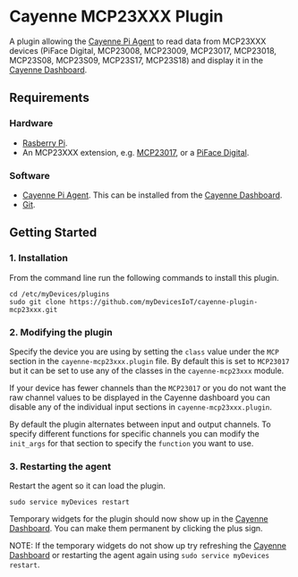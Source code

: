 # Cayenne MCP23XXX Plugin
A plugin allowing the [Cayenne Pi Agent](https://github.com/myDevicesIoT/Cayenne-Agent) to read data from MCP23XXX devices (PiFace Digital, MCP23008, MCP23009, MCP23017, MCP23018, MCP23S08, MCP23S09, MCP23S17, MCP23S18) and display it in the [Cayenne Dashboard](https://cayenne.mydevices.com).

## Requirements
### Hardware
* [Rasberry Pi](https://www.raspberrypi.org).
* An MCP23XXX extension, e.g. [MCP23017](https://www.adafruit.com/product/732), or a [PiFace Digital](http://www.piface.org.uk/products/piface_digital/).

### Software
* [Cayenne Pi Agent](https://github.com/myDevicesIoT/Cayenne-Agent). This can be installed from the [Cayenne Dashboard](https://cayenne.mydevices.com).
* [Git](https://git-scm.com/).

## Getting Started
### 1. Installation

   From the command line run the following commands to install this plugin.
   ```
   cd /etc/myDevices/plugins
   sudo git clone https://github.com/myDevicesIoT/cayenne-plugin-mcp23xxx.git
   ```

### 2. Modifying the plugin

   Specify the device you are using by setting the `class` value under the `MCP` section in the `cayenne-mcp23xxx.plugin` file.
   By default this is set to `MCP23017` but it can be set to use any of the classes in the `cayenne-mcp23xxx` module.
   
   If your device has fewer channels than the `MCP23017` or you do not want the raw channel values to be displayed in the Cayenne 
   dashboard you can disable any of the individual input sections in `cayenne-mcp23xxx.plugin`.

   By default the plugin alternates between input and output channels. To specify different functions for specific channels you
   can modify the `init_args` for that section to specify the `function` you want to use.

### 3. Restarting the agent

   Restart the agent so it can load the plugin.
   ```
   sudo service myDevices restart
   ```
   Temporary widgets for the plugin should now show up in the [Cayenne Dashboard](https://cayenne.mydevices.com). You can make them permanent by clicking the plus sign.

   NOTE: If the temporary widgets do not show up try refreshing the [Cayenne Dashboard](https://cayenne.mydevices.com) or restarting the agent again using `sudo service myDevices restart`.